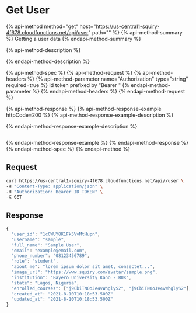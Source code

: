 # Get User

{% api-method method="get" host="https://us-central1-squiry-4f678.cloudfunctions.net/api/user" path="" %}
{% api-method-summary %}
Getting a user data
{% endapi-method-summary %}

{% api-method-description %}

{% endapi-method-description %}

{% api-method-spec %}
{% api-method-request %}
{% api-method-headers %}
{% api-method-parameter name="Authorization" type="string" required=true %}
Id token prefixed by "Bearer "
{% endapi-method-parameter %}
{% endapi-method-headers %}
{% endapi-method-request %}

{% api-method-response %}
{% api-method-response-example httpCode=200 %}
{% api-method-response-example-description %}

{% endapi-method-response-example-description %}

```text

```
{% endapi-method-response-example %}
{% endapi-method-response %}
{% endapi-method-spec %}
{% endapi-method %}

## **Request**

```bash
curl https://us-central1-squiry-4f678.cloudfunctions.net/api//user \
-H "Content-Type: application/json" \
-H "Authorization: Bearer ID_TOKEN" \
-X GET
```

## **Response**

```javascript
{
  "user_id": "1cCWUY8K1Fk5VvMtHupn",
  "username": "sample",
  "full_name": "Sample User",
  "email": "example@email.com",
  "phone_number": "08123456789",
  "role": "student",
  "about_me": "lorem ipsum dolor sit amet, consectet...",
  "image_url": "https://www.squiry.com/avatar/sample.png",
  "institution": "Bayero University Kano - BUK",
  "state": "Lagos, Nigeria",
  "enrolled_courses": ["j9CbiTN0oJe4vWhglyS2", "j9CbiTN0oJe4vWhglyS2"],
  "created_at": "2021-8-10T10:18:53.500Z"
  "updated_at": "2021-8-10T10:18:53.500Z"
}
```

